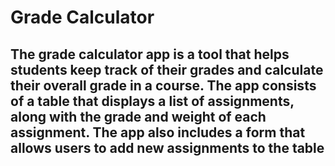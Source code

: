 # Grade Calculator
## The grade calculator app is a tool that helps students keep track of their grades and calculate their overall grade in a course. The app consists of a table that displays a list of assignments, along with the grade and weight of each assignment. The app also includes a form that allows users to add new assignments to the table
